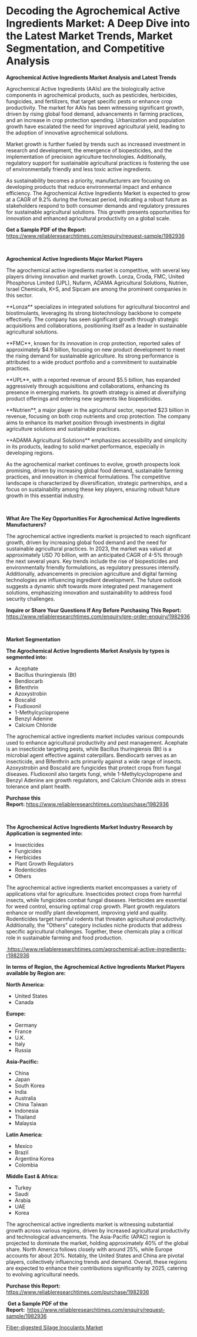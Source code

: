 <p><h1>Decoding the Agrochemical Active Ingredients Market: A Deep Dive into the Latest Market Trends, Market Segmentation, and Competitive Analysis</h1></p><p><strong>Agrochemical Active Ingredients Market Analysis and Latest Trends</strong></p>
<p><p>Agrochemical Active Ingredients (AAIs) are the biologically active components in agrochemical products, such as pesticides, herbicides, fungicides, and fertilizers, that target specific pests or enhance crop productivity. The market for AAIs has been witnessing significant growth, driven by rising global food demand, advancements in farming practices, and an increase in crop protection spending. Urbanization and population growth have escalated the need for improved agricultural yield, leading to the adoption of innovative agrochemical solutions.</p><p>Market growth is further fueled by trends such as increased investment in research and development, the emergence of biopesticides, and the implementation of precision agriculture technologies. Additionally, regulatory support for sustainable agricultural practices is fostering the use of environmentally friendly and less toxic active ingredients. </p><p>As sustainability becomes a priority, manufacturers are focusing on developing products that reduce environmental impact and enhance efficiency. The Agrochemical Active Ingredients Market is expected to grow at a CAGR of 9.2% during the forecast period, indicating a robust future as stakeholders respond to both consumer demands and regulatory pressures for sustainable agricultural solutions. This growth presents opportunities for innovation and enhanced agricultural productivity on a global scale.</p></p>
<p><strong>Get a Sample PDF of the Report:&nbsp;</strong> <a href="https://www.reliableresearchtimes.com/enquiry/request-sample/1982936?utm_campaign=2999&utm_medium=2&utm_source=Github&utm_content=ia&utm_term=30032025&utm_id=agrochemical-active-ingredients">https://www.reliableresearchtimes.com/enquiry/request-sample/1982936</a></p>
<p>&nbsp;</p>
<p><strong>Agrochemical Active Ingredients Major Market Players</strong></p>
<p><p>The agrochemical active ingredients market is competitive, with several key players driving innovation and market growth. Lonza, Croda, FMC, United Phosphorus Limited (UPL), Nufarm, ADAMA Agricultural Solutions, Nutrien, Israel Chemicals, K+S, and Sipcam are among the prominent companies in this sector.</p><p>**Lonza** specializes in integrated solutions for agricultural biocontrol and biostimulants, leveraging its strong biotechnology backbone to compete effectively. The company has seen significant growth through strategic acquisitions and collaborations, positioning itself as a leader in sustainable agricultural solutions. </p><p>**FMC**, known for its innovation in crop protection, reported sales of approximately $4.9 billion, focusing on new product development to meet the rising demand for sustainable agriculture. Its strong performance is attributed to a wide product portfolio and a commitment to sustainable practices.</p><p>**UPL**, with a reported revenue of around $5.5 billion, has expanded aggressively through acquisitions and collaborations, enhancing its presence in emerging markets. Its growth strategy is aimed at diversifying product offerings and entering new segments like biopesticides.</p><p>**Nutrien**, a major player in the agricultural sector, reported $23 billion in revenue, focusing on both crop nutrients and crop protection. The company aims to enhance its market position through investments in digital agriculture solutions and sustainable practices.</p><p>**ADAMA Agricultural Solutions** emphasizes accessibility and simplicity in its products, leading to solid market performance, especially in developing regions. </p><p>As the agrochemical market continues to evolve, growth prospects look promising, driven by increasing global food demand, sustainable farming practices, and innovation in chemical formulations. The competitive landscape is characterized by diversification, strategic partnerships, and a focus on sustainability among these key players, ensuring robust future growth in this essential industry.</p></p>
<p>&nbsp;</p>
<p><strong>What Are The Key Opportunities For Agrochemical Active Ingredients Manufacturers?</strong></p>
<p><p>The agrochemical active ingredients market is projected to reach significant growth, driven by increasing global food demand and the need for sustainable agricultural practices. In 2023, the market was valued at approximately USD 70 billion, with an anticipated CAGR of 4-5% through the next several years. Key trends include the rise of biopesticides and environmentally friendly formulations, as regulatory pressures intensify. Additionally, advancements in precision agriculture and digital farming technologies are influencing ingredient development. The future outlook suggests a dynamic shift towards more integrated pest management solutions, emphasizing innovation and sustainability to address food security challenges.</p></p>
<p><strong>Inquire or Share Your Questions If Any Before Purchasing This Report:</strong> <a href="https://www.reliableresearchtimes.com/enquiry/pre-order-enquiry/1982936?utm_campaign=2999&utm_medium=2&utm_source=Github&utm_content=ia&utm_term=30032025&utm_id=agrochemical-active-ingredients">https://www.reliableresearchtimes.com/enquiry/pre-order-enquiry/1982936</a></p>
<p>&nbsp;</p>
<p><strong>Market Segmentation</strong></p>
<p><strong>The Agrochemical Active Ingredients Market Analysis by types is segmented into:</strong></p>
<p><ul><li>Acephate</li><li>Bacillus thuringiensis (Bt)</li><li>Bendiocarb</li><li>Bifenthrin</li><li>Azoxystrobin</li><li>Boscalid</li><li>Fludioxonil</li><li>1-Methylcyclopropene</li><li>Benzyl Adenine</li><li>Calcium Chloride</li></ul></p>
<p><p>The agrochemical active ingredients market includes various compounds used to enhance agricultural productivity and pest management. Acephate is an insecticide targeting pests, while Bacillus thuringiensis (Bt) is a microbial agent effective against caterpillars. Bendiocarb serves as an insecticide, and Bifenthrin acts primarily against a wide range of insects. Azoxystrobin and Boscalid are fungicides that protect crops from fungal diseases. Fludioxonil also targets fungi, while 1-Methylcyclopropene and Benzyl Adenine are growth regulators, and Calcium Chloride aids in stress tolerance and plant health.</p></p>
<p><strong>Purchase this Report:&nbsp;</strong><a href="https://www.reliableresearchtimes.com/purchase/1982936?utm_campaign=2999&utm_medium=2&utm_source=Github&utm_content=ia&utm_term=30032025&utm_id=agrochemical-active-ingredients">https://www.reliableresearchtimes.com/purchase/1982936</a></p>
<p>&nbsp;</p>
<p><strong>The Agrochemical Active Ingredients Market Industry Research by Application is segmented into:</strong></p>
<p><ul><li>Insecticides</li><li>Fungicides</li><li>Herbicides</li><li>Plant Growth Regulators</li><li>Rodenticides</li><li>Others</li></ul></p>
<p><p>The agrochemical active ingredients market encompasses a variety of applications vital for agriculture. Insecticides protect crops from harmful insects, while fungicides combat fungal diseases. Herbicides are essential for weed control, ensuring optimal crop growth. Plant growth regulators enhance or modify plant development, improving yield and quality. Rodenticides target harmful rodents that threaten agricultural productivity. Additionally, the "Others" category includes niche products that address specific agricultural challenges. Together, these chemicals play a critical role in sustainable farming and food production.</p></p>
<p><a href="https://www.reliableresearchtimes.com/agrochemical-active-ingredients-r1982936?utm_campaign=2999&utm_medium=2&utm_source=Github&utm_content=ia&utm_term=30032025&utm_id=agrochemical-active-ingredients">&nbsp;https://www.reliableresearchtimes.com/agrochemical-active-ingredients-r1982936</a></p>
<p><strong>In terms of Region, the Agrochemical Active Ingredients Market Players available by Region are:</strong></p>
<p>
    <p> <strong> North America: </strong>
        <ul>
            <li>United States</li>
            <li>Canada</li>
        </ul>
        </p> 
    <p> <strong> Europe: </strong>
        <ul>
            <li>Germany</li>
            <li>France</li>
            <li>U.K.</li>
            <li>Italy</li>
            <li>Russia</li>
        </ul>
        </p> 
    <p> <strong> Asia-Pacific: </strong>
        <ul>
            <li>China</li>
            <li>Japan</li>
            <li>South Korea</li>
            <li>India</li>
            <li>Australia</li>
            <li>China Taiwan</li>
            <li>Indonesia</li>
            <li>Thailand</li>
            <li>Malaysia</li>
        </ul>
        </p> 
    <p> <strong> Latin America: </strong>
        <ul>
            <li>Mexico</li>
            <li>Brazil</li>
            <li>Argentina Korea</li>
            <li>Colombia</li>
        </ul>
        </p> 
    <p> <strong> Middle East & Africa: </strong>
        <ul>
            <li>Turkey</li>
            <li>Saudi</li>
            <li>Arabia</li>
            <li>UAE</li>
            <li>Korea</li>
        </ul>
    </p>
    </p>
<p><p>The agrochemical active ingredients market is witnessing substantial growth across various regions, driven by increased agricultural productivity and technological advancements. The Asia-Pacific (APAC) region is projected to dominate the market, holding approximately 40% of the global share. North America follows closely with around 25%, while Europe accounts for about 20%. Notably, the United States and China are pivotal players, collectively influencing trends and demand. Overall, these regions are expected to enhance their contributions significantly by 2025, catering to evolving agricultural needs.</p></p>
<p><strong>Purchase this Report: </strong><a href="https://www.reliableresearchtimes.com/purchase/1982936?utm_campaign=2999&utm_medium=2&utm_source=Github&utm_content=ia&utm_term=30032025&utm_id=agrochemical-active-ingredients">https://www.reliableresearchtimes.com/purchase/1982936</a></p>
<p>&nbsp;<strong>Get a Sample PDF of the Report:&nbsp;&nbsp;</strong><a href="https://www.reliableresearchtimes.com/enquiry/request-sample/1982936?utm_campaign=2999&utm_medium=2&utm_source=Github&utm_content=ia&utm_term=30032025&utm_id=agrochemical-active-ingredients">https://www.reliableresearchtimes.com/enquiry/request-sample/1982936</a></p>
<p><strong></strong></p>
<p><p><a href="https://github.com/miottaredlin79/Market-Research-Report-List-1/blob/main/fiber-digested-silage-inoculants-market.md?utm_campaign=2999&utm_medium=2&utm_source=Github&utm_content=ia&utm_term=30032025&utm_id=agrochemical-active-ingredients">Fiber-digested Silage Inoculants Market</a></p></p>